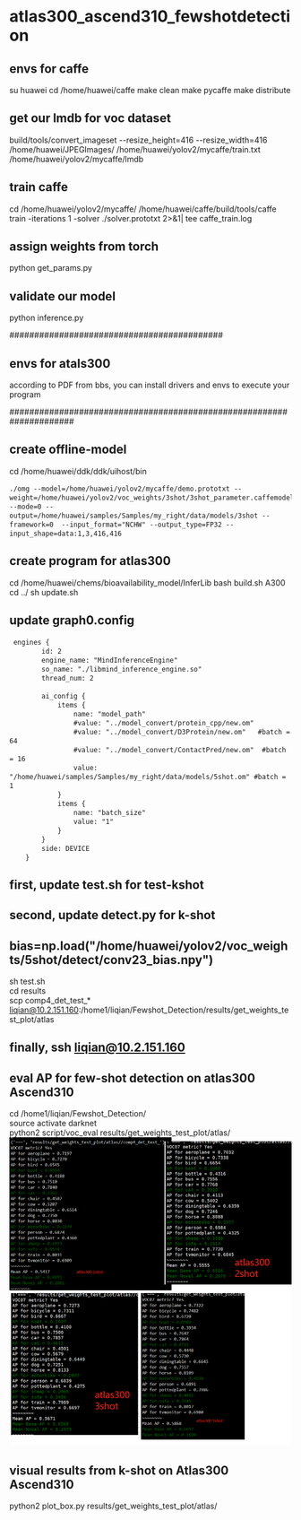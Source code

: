 # atlas300_ascend310_fewshotdetection

## envs for caffe
su huawei
cd /home/huawei/caffe
make clean
make pycaffe
make distribute

## get our lmdb for voc dataset
build/tools/convert_imageset --resize_height=416 --resize_width=416 /home/huawei/JPEGImages/ /home/huawei/yolov2/mycaffe/train.txt /home/huawei/yolov2/mycaffe/lmdb

## train caffe
cd /home/huawei/yolov2/mycaffe/
/home/huawei/caffe/build/tools/caffe train -iterations 1  -solver ./solver.prototxt 2>&1| tee caffe_train.log

## assign weights from torch
python get_params.py

## validate our model
python inference.py

###########################################
## envs for atals300
according to PDF from bbs, you can install drivers and envs to execute your program





#####################################################################
## create offline-model
  
cd /home/huawei/ddk/ddk/uihost/bin  
```
./omg --model=/home/huawei/yolov2/mycaffe/demo.prototxt --weight=/home/huawei/yolov2/voc_weights/3shot/3shot_parameter.caffemodel --mode=0 --output=/home/huawei/samples/Samples/my_right/data/models/3shot --framework=0  --input_format="NCHW" --output_type=FP32 --input_shape=data:1,3,416,416
```

## create program for atlas300

cd /home/huawei/chems/bioavailability_model/InferLib
bash build.sh A300
cd ../
sh update.sh

## update graph0.config
```
 engines {
        id: 2
        engine_name: "MindInferenceEngine"
        so_name: "./libmind_inference_engine.so"
        thread_num: 2

        ai_config {
            items {
                name: "model_path"
                #value: "../model_convert/protein_cpp/new.om"
                #value: "../model_convert/D3Protein/new.om"   #batch = 64
                #value: "../model_convert/ContactPred/new.om"  #batch = 16
                value: "/home/huawei/samples/Samples/my_right/data/models/5shot.om" #batch = 1
            }
            items {
                name: "batch_size"
                value: "1"
            }
        }
        side: DEVICE
    }
```

## first, update test.sh for test-kshot
## second, update detect.py for k-shot
## bias=np.load("/home/huawei/yolov2/voc_weights/5shot/detect/conv23_bias.npy")  
sh test.sh  
cd results  
scp comp4_det_test_* liqian@10.2.151.160:/home1/liqian/Fewshot_Detection/results/get_weights_test_plot/atlas  

## finally, ssh liqian@10.2.151.160
## eval AP for few-shot detection on atlas300 Ascend310
cd /home1/liqian/Fewshot_Detection/  
source activate darknet  
python2 script/voc_eval results/get_weights_test_plot/atlas/
![image](https://github.com/futureisatyourhand/atlas300_ascend310_fewshotdetection/blob/master/%E5%9B%BE%E7%89%87/atlas.png)


## visual results from k-shot on Atlas300 Ascend310  
python2 plot_box.py results/get_weights_test_plot/atlas/

